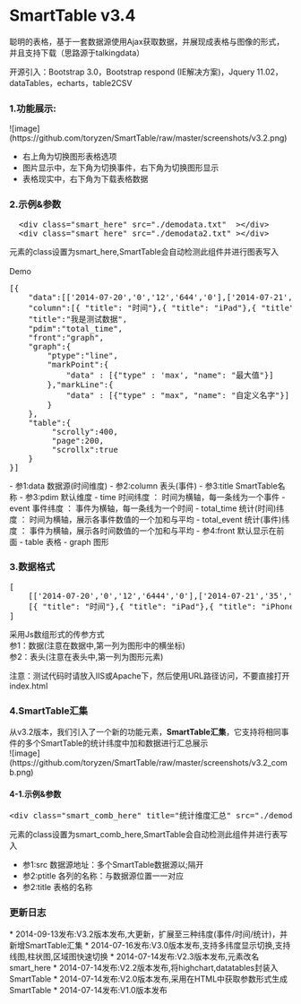 SmartTable v3.4
=======
聪明的表格，基于一套数据源使用Ajax获取数据，并展现成表格与图像的形式，并且支持下载（思路源于talkingdata）<br/>

开源引入：Bootstrap 3.0，Bootstrap respond (IE解决方案)，Jquery 11.02，dataTables，echarts，table2CSV<br/>

<h3>1.功能展示:</h3>
![image](https://github.com/toryzen/SmartTable/raw/master/screenshots/v3.2.png)


- 右上角为切换图形表格选项
- 图片显示中，左下角为切换事件，右下角为切换图形显示
- 表格现实中，右下角为下载表格数据


<h3>2.示例&参数</h3>
<pre>
  &lt;div class="smart_here" src="./demodata.txt"  >&lt;/div>
  &lt;div class="smart_here" src="./demodata2.txt" >&lt;/div>
</pre>
元素的class设置为smart_here,SmartTable会自动检测此组件并进行图表写入<br/><br/>
Demo
<pre>
[{
    "data":[['2014-07-20','0','12','644','0'],['2014-07-21','35','3','444','60'],['2014-07-22','9','10','144','0'],['2014-07-23','1','5','144','50'],['2014-07-24','2','656','155','1'],['2014-07-25','0','8','144','5'],['2014-07-26','7','1','220','0']],
    "column":[{ "title": "时间"},{ "title": "iPad"},{ "title": "iPhone"},{ "title": "iPod touch"},{ "title": "PC"}],
	"title":"我是测试数据",
	"pdim":"total_time",
	"front":"graph",
	"graph":{
		"ptype":"line",
		"markPoint":{
			"data" : [{"type" : 'max', "name": "最大值"}]
		},"markLine":{
			"data" : [{"type" : "max", "name": "自定义名字"}]
		}
	},
    "table":{
         "scrolly":400,
         "page":200,
         "scrollx":true
    }
}]
</pre>
- 参1:data   数据源(时间维度)
- 参2:column 表头(事件)
- 参3:title  SmartTable名称
- 参3:pdim   默认维度
	- time  时间纬度 ： 时间为横轴，每一条线为一个事件
	- event 事件纬度 ： 事件为横轴，每一条线为一个时间
	- total_time  统计(时间)纬度 ： 时间为横轴，展示各事件数值的一个加和与平均
	- total_event 统计(事件)纬度 ： 事件为横轴，展示各时间数值的一个加和与平均
- 参4:front 默认显示在前面
	- table			表格
	- graph		    图形

<h3>3.数据格式</h3>
<pre>
[
	[['2014-07-20','0','12','6444','0'],['2014-07-21','35','3','444','60'],['2014-07-22','9','10','144','0'],['2014-07-23','1','5','144','50'],['2014-07-24','2','6','155','1'],['2014-07-25','0','8','144','5'],['2014-07-26','7','1','220','0']],
	[{ "title": "时间"},{ "title": "iPad"},{ "title": "iPhone"},{ "title": "iPod touch"},{ "title": "PC"}]
]
</pre>
采用Js数组形式的传参方式<br/>
参1：数据(注意在数据中,第一列为图形中的横坐标)<br/>
参2：表头(注意在表头中,第一列为图形元素)<br/>

注意：测试代码时请放入IIS或Apache下，然后使用URL路径访问，不要直接打开index.html

<h3>4.SmartTable汇集</h3>
从v3.2版本，我们引入了一个新的功能元素，<b>SmartTable汇集</b>，它支持将相同事件的多个SmartTable的统计纬度中加和数据进行汇总展示<br/>
![image](https://github.com/toryzen/SmartTable/raw/master/screenshots/v3.2_comb.png)
<h4>4-1.示例&参数</h4>
<pre>
&lt;div class="smart_comb_here" title="统计维度汇总" src="./demodata.txt;./demodata2.txt;./demodata.txt;./demodata.txt" ptitle="汇总1;汇总2;汇总1;汇总1">&lt;/div>
</pre>
元素的class设置为smart_comb_here,SmartTable会自动检测此组件并进行表写入<br/>

- 参1:src  数据源地址：多个SmartTable数据源以;隔开
- 参2:ptitle 各列的名称：与数据源位置一一对应
- 参2:title  表格的名称

<h3>更新日志</h3>
* 2014-09-13发布:V3.2版本发布,大更新，扩展至三种纬度(事件/时间/统计)，并新增SmartTable汇集
* 2014-07-16发布:V3.0版本发布,支持多纬度显示切换,支持线图,柱状图,区域图快速切换
* 2014-07-14发布:V2.3版本发布,元素改名smart_here
* 2014-07-14发布:V2.2版本发布,将highchart,datatables封装入SmartTable
* 2014-07-14发布:V2.0版本发布,采用在HTML中获取参数形式生成SmartTable
* 2014-07-14发布:V1.0版本发布
